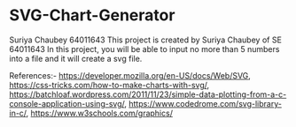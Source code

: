 # SVG-Chart-Generator
Suriya Chaubey 64011643
This project is created by Suriya Chaubey of SE 64011643
In this project, you will be able to input no more than 5 numbers into a file and it will create a svg file.

References:-
https://developer.mozilla.org/en-US/docs/Web/SVG, https://css-tricks.com/how-to-make-charts-with-svg/, https://batchloaf.wordpress.com/2011/11/23/simple-data-plotting-from-a-c-console-application-using-svg/, https://www.codedrome.com/svg-library-in-c/, https://www.w3schools.com/graphics/

